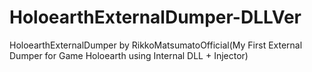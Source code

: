 # HoloearthExternalDumper-DLLVer
HoloearthExternalDumper by RikkoMatsumatoOfficial(My First External Dumper for Game Holoearth using Internal DLL + Injector)
